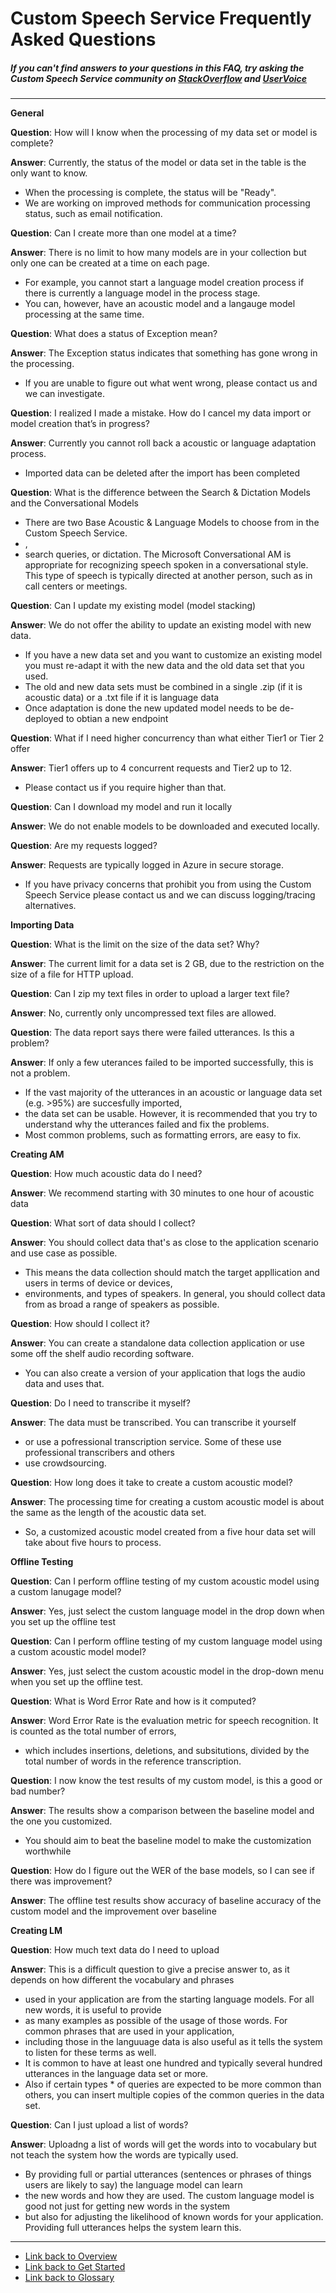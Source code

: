 <!-- 
NavPath: Custom Speech Service
LinkLabel: Frequently Asked Questions
Url: Custom-Speech-Service/documentation/FAQ
Weight: 10
-->
# Custom Speech Service Frequently Asked Questions
##### If you can't find answers to your questions in this FAQ, try asking the Custom Speech Service community on [StackOverflow](https://stackoverflow.com/questions/tagged/project-oxford+or+microsoft-cognitive) and [UserVoice](https://cognitive.uservoice.com/) 

-----
**General**

**Question**: How will I know when the processing of my data set or model is complete?

**Answer**: Currently, the status of the model or data set in the table is the only want to know. 
* When the processing is complete, the status will be "Ready". 
* We are working on improved methods for communication processing status, such as email notification.

**Question**: Can I create more than one model at a time?

**Answer**: There is no limit to how many models are in your collection but only one can be created at a time on each page. 
* For example, you cannot start a language model creation process if there is currently a language model in the process stage. 
* You can, however, have an acoustic model and a langauge model processing at the same time. 

**Question**: What does a status of Exception mean?

**Answer**: The Exception status indicates that something has gone wrong in the processing. 
* If you are unable to figure out what went wrong, please contact us and we can investigate.

**Question**: I realized I made a mistake. How do I cancel my data import or model creation that’s in progress? 

**Answer**: Currently you cannot roll back a acoustic or language adaptation process. 
* Imported data can be deleted after the import has been completed

**Question**: What is the difference between the Search & Dictation Models and the Conversational Models
* There are two Base Acoustic & Language Models to choose from in the Custom Speech Service. 
* ,
* search queries, or dictation. The Microsoft Conversational AM is appropriate for recognizing speech spoken in a conversational style. This type of speech is typically directed at another person, such as in call centers or meetings.

**Question**: Can I update my existing model (model stacking)

**Answer**: We do not offer the ability to update an existing model with new data. 
* If you have a new data set and you want to customize an existing model you must re-adapt it with the new data and the old data set that you used.
* The old and new data sets must be combined in a single .zip (if it is acoustic data) or a .txt file if it is language data
* Once adaptation is done the new updated model needs to be de-deployed to obtian a new endpoint

**Question**: What if I need higher concurrency than what either Tier1 or Tier 2 offer

**Answer**: Tier1 offers up to 4 concurrent requests and Tier2 up to 12. 
* Please contact us if you require higher than that.

**Question**: Can I download my model and run it locally

**Answer**: We do not enable models to be downloaded and executed locally.

**Question**: Are my requests logged?

**Answer**: Requests are typically logged in Azure in secure storage. 
* If you have privacy concerns that prohibit you from using the Custom Speech Service please contact us and we can discuss logging/tracing alternatives.

**Importing Data**

**Question**: What is the limit on the size of the data set? Why? 

**Answer**: The current limit for a data set is 2 GB, due to the restriction on the size of a file for HTTP upload. 

**Question**: Can I zip my text files in order to upload a larger text file? 

**Answer**: No, currently only uncompressed text files are allowed.

**Question**: The data report says there were failed utterances. Is this a problem?

**Answer**: If only a few uterances failed to be imported successfully, this is not a problem. 
* If the vast majority of the utterances in an acoustic or language data set (e.g. >95%) are succesfully imported, 
* the data set can be usable. However, it is recommended that you try to understand why the utterances failed and fix the problems. 
* Most common problems, such as formatting errors, are easy to fix. 

**Creating AM**

**Question**: How much acoustic data do I need?

**Answer**: We recommend starting with 30 minutes to one hour of acoustic data

**Question**: What sort of data should I collect?

**Answer**: You should collect data that's as close to the application scenario and use case as possible. 
* This means the data collection should match the target appllication and users in terms of device or devices, 
* environments, and types of speakers. In general, you should collect data from as broad a range of speakers as possible. 

**Question**: How should I collect it? 

**Answer**: You can create a standalone data collection application or use some off the shelf audio recording software. 
* You can also create a version of your application that logs the audio data and uses that. 

**Question**: Do I need to transcribe it myself? 

**Answer**: The data must be transcribed. You can transcribe it yourself 
* or use a pofressional transcription service. Some of these use professional transcribers and others 
* use crowdsourcing. 

**Question**: How long does it take to create a custom acoustic model?

**Answer**: The processing time for creating a custom acoustic model is about the same as the length of the acoustic data set. 
* So, a customized acoustic model created from a five hour data set will take about five hours to process. 

**Offline Testing**

**Question**: Can I perform offline testing of my custom acoustic model using a custom lanugage model?

**Answer**: Yes, just select the custom language model in the drop down when you set up the offline test

**Question**: Can I perform offline testing of my custom language model using a custom acoustic model model?

**Answer**: Yes, just select the custom acoustic model in the drop-down menu when you set up the offline test.

**Question**: What is Word Error Rate and how is it computed?

**Answer**: Word Error Rate is the evaluation metric for speech recognition. It is counted as the total number of errors, 
* which includes insertions, deletions, and subsitutions, divided by the total number of words in the reference transcription.

**Question**: I now know the test results of my custom model, is this a good or bad number?

**Answer**: The results show a comparison between the baseline model and the one you customized. 
* You should aim to beat the baseline model to make the customization worthwhile

**Question**: How do I figure out the WER of the base models, so I can see if there was improvement? 

**Answer**: The offline test results show accuracy of baseline accuracy of the custom model and the improvement over baseline

**Creating LM**

**Question**: How much text data do I need to upload

**Answer**: This is a difficult question to give a precise answer to, as it depends on how different the vocabulary and phrases 
* used in your application are from the starting language models. For all new words, it is useful to provide 
* as many examples as possible of the usage of those words. For common phrases that are used in your application, 
* including those in the languuage data is also useful as it tells the system to listen for these terms as well. 
* It is common to have at least one hundred and typically several hundred utterances in the language data set or more. 
* Also if certain types * of queries are expected to be more common than others, you can insert multiple copies of the common queries in the data set.

**Question**: Can I just upload a list of words?

**Answer**: Uploadng a list of words will get the words into to vocabulary but not teach the system how the words are typically used. 
* By providing full or partial utterances (sentences or phrases of things users are likely to say) the language model can learn 
* the new words and how they are used. The custom language model is good not just for getting new words in the system 
* but also for adjusting the likelihood of known words for your application. Providing full utterances helps the system learn this. 

-----


 * [Link back to Overview](Home.md)
 * [Link back to Get Started](GetStarted.md)
 * [Link back to Glossary](Glossary.md)
